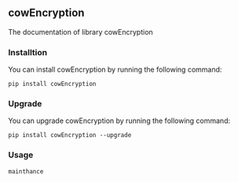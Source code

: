 ## cowEncryption
The documentation of library cowEncryption

### Installtion
You can install cowEncryption by running the following command:
```
pip install cowEncryption
```

### Upgrade
You can upgrade cowEncryption by running the following command:
```
pip install cowEncryption --upgrade
```

### Usage
```PYTHON
mainthance
```
